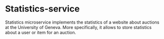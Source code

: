 # Statistics-service

Statistics microservice implements the statistics of a website about auctions at the University of Geneva.
More specifically, it allows to store statistics about a user or item for an auction.
